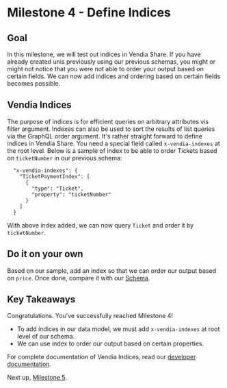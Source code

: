 # Milestone 4 - Define Indices

## Goal
In this milestone, we will test out indices in Vendia Share. If you have already created unis previously using our previous schemas, you might or might not notice that you were not able to order your output based on certain fields. We can now add indices and ordering based on certain fields becomes possible.

## Vendia Indices
The purpose of indices is for efficient queries on arbitrary attributes vis filter argument. Indexes can also be used to sort the results of list queries via the GraphQL order argument. It's rather straight forward to define indices in Vendia Share. You need a special field called `x-vendia-indexes` at the root level. Below is a sample of index to be able to order Tickets based on `ticketNumber` in our previous schema:

```
  "x-vendia-indexes": {
    "TicketPaymentIndex": [
      {
        "type": "Ticket",
        "property": "ticketNumber"
      }
    ]
  }
```

With above index added, we can now query `Ticket` and order it by `ticketNumber`.

## Do it on your own
Based on our sample, add an index so that we can order our output based on `price`. Once done, compare it with our [Schema](./uni_configuration/milestone4-schema.json).


## Key Takeaways

Congratulations. You've successfully reached Milestone 4!

* To add indices in our data model, we must add `x-vendia-indexes` at root level of our schema.
* We can use index to order our output based on certain properties.

For complete documentation of Vendia Indices, read our [developer documentation](https://www.vendia.com/docs/share/data-modeling#indexes).

Next up, [Milestone 5](README-Milestone5.md).